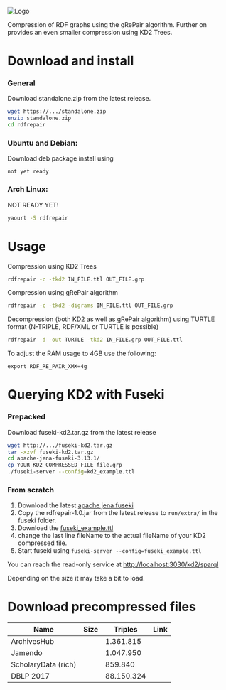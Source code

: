 ![Logo][logo]

[logo]: https://github.com/dice-group/GraphCompression/raw/develop/logo.png "RDFRePair Logo"

Compression of RDF graphs using the gRePair algorithm. 
Further on provides an even smaller compression using KD2 Trees. 

# Download and install

### General

Download standalone.zip from the latest release. 
```bash
wget https://.../standalone.zip
unzip standalone.zip
cd rdfrepair
```

### Ubuntu and Debian: 

Download deb package install using 
```
not yet ready
```

### Arch Linux: 

NOT READY YET!
```bash
yaourt -S rdfrepair
```

# Usage

Compression using KD2 Trees
```bash
rdfrepair -c -tkd2 IN_FILE.ttl OUT_FILE.grp
```

Compression using gRePair algorithm
```bash
rdfrepair -c -tkd2 -digrams IN_FILE.ttl OUT_FILE.grp
```

Decompression (both KD2 as well as gRePair algorithm) using TURTLE format (N-TRIPLE, RDF/XML or TURTLE is possible)
```bash
rdfrepair -d -out TURTLE -tkd2 IN_FILE.grp OUT_FILE.ttl
```

To adjust the RAM usage to 4GB use the following:

```
export RDF_RE_PAIR_XMX=4g
```

# Querying KD2 with Fuseki

### Prepacked 

Download fuseki-kd2.tar.gz from the latest release

```bash
wget http://.../fuseki-kd2.tar.gz
tar -xzvf fuseki-kd2.tar.gz
cd apache-jena-fuseki-3.13.1/
cp YOUR_KD2_COMPRESSED_FILE file.grp
./fuseki-server --config=kd2_example.ttl
```


### From scratch

1. Download the latest [apache jena fuseki](https://jena.apache.org/download/#jena-fuseki)
2. Copy the rdfrepair-1.0.jar from the latest release to `run/extra/` in the fuseki folder. 
3. Download the [fuseki_example.ttl](https://github.com/dice-group/GraphCompression/blob/develop/fuseki_example.ttl)
4. change the last line fileName to the actual fileName of your KD2 compressed file. 
5. Start fuseki using `fuseki-server --config=fuseki_example.ttl` 

You can reach the read-only service at [http://localhost:3030/kd2/sparql](http://localhost:3030/kd2/sparql)

Depending on the size it may take a bit to load. 


# Download precompressed files
Name | Size | Triples | Link
------------ | ------------- | -------------  | -------------
ArchivesHub | | 1.361.815 | 
Jamendo | | 1.047.950 | 
ScholaryData (rich) | | 859.840 |
DBLP 2017 | | 88.150.324 | 
